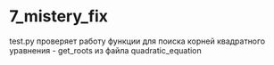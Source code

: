 # 7_mistery_fix

test.py проверяет работу функции для поиска корней квадратного уравнения - get_roots из файла quadratic_equation